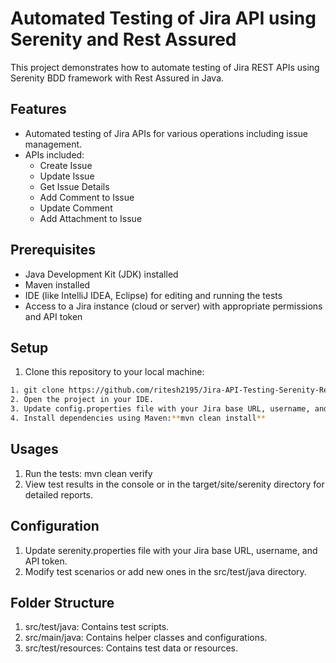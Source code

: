 # Automated Testing of Jira API using Serenity and Rest Assured

This project demonstrates how to automate testing of Jira REST APIs using Serenity BDD framework with Rest Assured in Java.

## Features

- Automated testing of Jira APIs for various operations including issue management.
- APIs included:
  - Create Issue
  - Update Issue
  - Get Issue Details
  - Add Comment to Issue
  - Update Comment
  - Add Attachment to Issue

## Prerequisites

- Java Development Kit (JDK) installed
- Maven installed
- IDE (like IntelliJ IDEA, Eclipse) for editing and running the tests
- Access to a Jira instance (cloud or server) with appropriate permissions and API token
## Setup
1. Clone this repository to your local machine:

```bash
1. git clone https://github.com/ritesh2195/Jira-API-Testing-Serenity-Rest-Assured.git
2. Open the project in your IDE.
3. Update config.properties file with your Jira base URL, username, and API token.
4. Install dependencies using Maven:**mvn clean install**
```

## Usages
1. Run the tests: mvn clean verify
2. View test results in the console or in the target/site/serenity directory for detailed reports.

## Configuration
1. Update serenity.properties file with your Jira base URL, username, and API token.
2. Modify test scenarios or add new ones in the src/test/java directory.

## Folder Structure
1. src/test/java: Contains test scripts.
2. src/main/java: Contains helper classes and configurations.
3. src/test/resources: Contains test data or resources.

